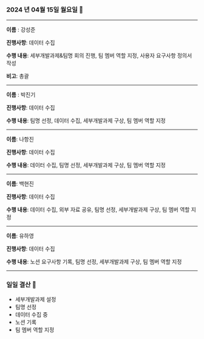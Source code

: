 ### 2024 년 04월 15일 월요일 📅

---

**이름** : 강성준

**진행사항**:  데이터 수집

**수행 내용**:  세부개발과제&팀명 회의 진행, 팀 멤버 역할 지정, 사용자 요구사항 정의서 작성

**비고**:  총괄

---

**이름** : 박진기

**진행사항**:  데이터 수집

**수행 내용**: 팀명 선정, 데이터 수집, 세부개발과제 구상, 팀 멤버 역할 지정

---

**이름**: 나항진

**진행사항**: 데이터 수집

**수행 내용**: 데이터 수집, 팀명 선정, 세부개발과제 구상, 팀 멤버 역할 지정

---

**이름**: 백현진

**진행사항**:  데이터 수집

**수행 내용**:  데이터 수집, 외부 자료 공유, 팀명 선정, 세부개발과제 구상, 팀 멤버 역할 지정

---

**이름**: 유하영

**진행사항**: 데이터 수집

**수행 내용**: 노션 요구사항 기록, 팀명 선정, 세부개발과제 구상, 팀 멤버 역할 지정

---

### 일일 결산 📝

- 세부개발과제 설정
- 팀명 선정
- 데이터 수집 중
- 노션 기록
- 팀 멤버 역할 지정